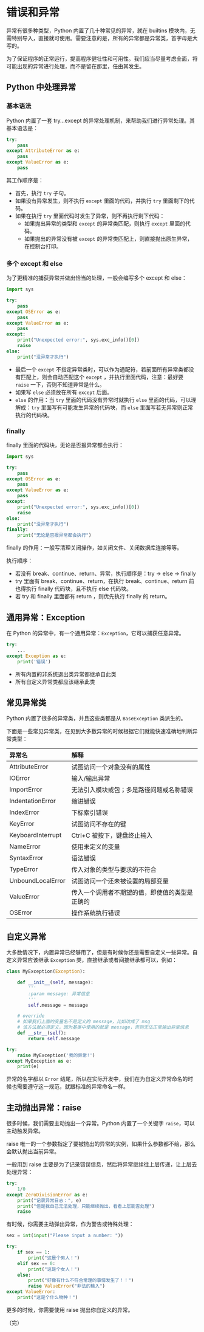 # 错误和异常

异常有很多种类型，Python 内置了几十种常见的异常，就在 builtins 模块内，无需特别导入，直接就可使用。需要注意的是，所有的异常都是异常类，首字母是大写的。

为了保证程序的正常运行，提高程序健壮性和可用性。我们应当尽量考虑全面，将可能出现的异常进行处理，而不是留在那里，任由其发生。

## Python 中处理异常

### 基本语法

Python 内置了一套 try...except 的异常处理机制，来帮助我们进行异常处理。其基本语法是：

```python
try:
    pass
except AttributeError as e:
    pass
except ValueError as e:
    pass
```

其工作顺序是：

* 首先，执行 `try` 子句。
* 如果没有异常发生，则不执行 `except` 里面的代码，并执行 `try` 里面剩下的代码。
* 如果在执行 `try` 里面代码时发生了异常，则不再执行剩下代码：
  * 如果抛出异常的类型和 `except` 的异常类匹配，则执行 `except` 里面的代码。
  * 如果抛出的异常没有被 `except` 的异常类匹配上，则直接抛出原生异常，在控制台打印。

### 多个 except 和 else

为了更精准的捕获异常并做出恰当的处理，一般会编写多个 except 和 else：

```python
import sys

try:
    pass
except OSError as e:
    pass
except ValueError as e:
    pass
except:
    print("Unexpected error:", sys.exc_info()[0])
    raise
else:
    print("没异常才执行")
```

* 最后一个 `except` 不指定异常类时，可以作为通配符，若前面所有异常类都没有匹配上，则会自动匹配这个 `except` ，并执行里面代码，注意：最好要 `raise` 一下，否则不知道异常是什么。
* 如果写 `else` 必须放在所有 `except` 后面。
* `else` 的作用：当 `try` 里面的代码没有异常时就执行 `else` 里面的代码，可以理解成：`try` 里面写有可能发生异常的代码块，而 `else` 里面写若无异常则正常执行的代码块。

### finally

finally 里面的代码块，无论是否报异常都会执行：

```python
import sys

try:
    pass
except OSError as e:
    pass
except ValueError as e:
    pass
except:
    print("Unexpected error:", sys.exc_info()[0])
    raise
else:
    print("没异常才执行")
finally:
    print("无论是否报异常都会执行")
```

finally 的作用：一般写清理关闭操作，如关闭文件、关闭数据库连接等等。

执行顺序：

* 若没有 break、continue、return、异常，执行顺序是：try -> else -> finally
* try 里面有 break、continue、return，在执行 break、continue、return 前也得执行 finally 代码块，且不执行 else 代码块。
* 若 try 和 finally 里面都有 return ，则优先执行 finally 的 return。

## 通用异常：Exception

在 Python 的异常中，有一个通用异常：`Exception`，它可以捕获任意异常。

```python
try:
    ...
except Exception as e:
    print('错误')
```

* 所有内置的非系统退出类异常都继承自此类
* 所有自定义异常类都应该继承此类

## 常见异常类

Python 内置了很多的异常类，并且这些类都是从 `BaseException` 类派生的。

下面是一些常见异常类，在见到大多数异常的时候根据它们就能快速准确地判断异常类型：

| 异常名               | 解释                      |
|:------------------|:------------------------|
| AttributeError    | 试图访问一个对象没有的属性           |
| IOError           | 输入/输出异常                 |
| ImportError       | 无法引入模块或包；多是路径问题或名称错误    |
| IndentationError  | 缩进错误                    |
| IndexError        | 下标索引错误                  |
| KeyError          | 试图访问不存在的键               |
| KeyboardInterrupt | Ctrl+C 被按下，键盘终止输入       |
| NameError         | 使用未定义的变量                |
| SyntaxError       | 语法错误                    |
| TypeError         | 传入对象的类型与要求的不符合          |
| UnboundLocalError | 试图访问一个还未被设置的局部变量        |
| ValueError        | 传入一个调用者不期望的值，即使值的类型是正确的 |
| OSError           | 操作系统执行错误                |

## 自定义异常

大多数情况下，内置异常已经够用了，但是有时候你还是需要自定义一些异常。自定义异常应该继承 `Exception` 类，直接继承或者间接继承都可以，例如：

```python
class MyException(Exception):

    def __init__(self, message):
        '''
        :param message: 异常信息
        '''
        self.message = message

    # override
    # 如果我们上面的变量名不是定义的 message，比如改成了 msg
    # 该方法就必须定义，因为基类中使用的就是 message，否则无法正常输出异常信息
    def __str__(self):
        return self.message

try:
    raise MyException('我的异常!')
except MyException as e:
    print(e)
```

异常的名字都以 `Error` 结尾，所以在实际开发中，我们在为自定义异常命名的时候也需要遵守这一规范，就跟标准的异常命名一样。

## 主动抛出异常：raise

很多时候，我们需要主动抛出一个异常。Python 内置了一个关键字 `raise`，可以主动触发异常。

raise 唯一的一个参数指定了要被抛出的异常的实例，如果什么参数都不给，那么会默认抛出当前异常。

一般用到 raise 主要是为了记录错误信息，然后将异常继续往上层传递，让上层去处理异常：

```python
try:
    1/0
except ZeroDivisionError as e:
    print("记录异常日志：", e)
    print("但是我自己无法处理，只能继续抛出，看看上层能否处理")
    raise
```

有时候，你需要主动弹出异常，作为警告或特殊处理：

```python
sex = int(input("Please input a number: "))

try:
    if sex == 1:
        print("这是个男人！")
    elif sex == 0:
        print("这是个女人！")
    else:
        print("好像有什么不符合常理的事情发生了！！")
        raise ValueError("非法的输入")
except ValueError:
    print("这是个什么物种！")
```

更多的时候，你需要使用 raise 抛出你自定义的异常。

（完）
